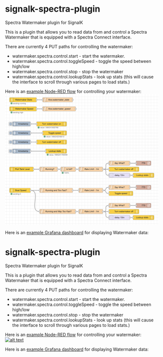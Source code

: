 # signalk-spectra-plugin
Spectra Watermaker plugin for SignalK

This is a plugin that allows you to read data from and control a Spectra Watermaker that is equipped with a Spectra Connect interface.

There are currently 4 PUT paths for controlling the watermaker:

* watermaker.spectra.control.start - start the watermaker.
* watermaker.spectra.control.toggleSpeed - toggle the speed between high/low
* watermaker.spectra.control.stop - stop the watermaker
* watermaker.spectra.control.lookupStats - look up stats (this will cause the interface to scroll through various pages to load stats.)

Here is an [example Node-RED flow](nodered-flow.json) for controlling your watermaker:
[![alt text](nodered-screenshot.png "Logo Title Text 1")](nodered-flow.json)

Here is an [example Grafana dashboard](grafana-dashboard.json) for displaying Watermaker data:

# signalk-spectra-plugin
Spectra Watermaker plugin for SignalK

This is a plugin that allows you to read data from and control a Spectra Watermaker that is equipped with a Spectra Connect interface.

There are currently 4 PUT paths for controlling the watermaker:

* watermaker.spectra.control.start - start the watermaker.
* watermaker.spectra.control.toggleSpeed - toggle the speed between high/low
* watermaker.spectra.control.stop - stop the watermaker
* watermaker.spectra.control.lookupStats - look up stats (this will cause the interface to scroll through various pages to load stats.)

Here is an [example Node-RED flow](nodered-flow.json) for controlling your watermaker:
[![alt text](/raw/master/nodered-screenshot.png "Node-RED Screenshot")](nodered-flow.json)

Here is an [example Grafana dashboard](grafana-dashboard.json) for displaying Watermaker data:


